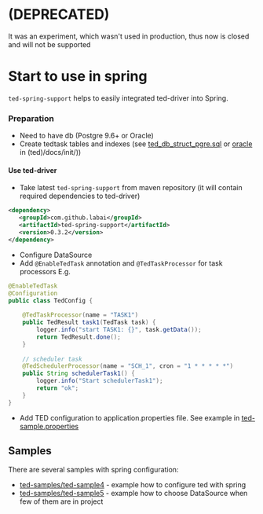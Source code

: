 # (DEPRECATED)
It was an experiment, which wasn't used in production, thus now is closed and will not be supported

# Start to use in spring

`ted-spring-support` helps to easily integrated ted-driver into Spring.  

### Preparation

- Need to have db (Postgre 9.6+ or Oracle)
- Create tedtask tables and indexes 
(see [ted_db_struct_pgre.sql](/labai/ted/blob/master/docs/init/ted_db_struct_pgre.sql) 
or [oracle](/labai/ted/blob/master/docs/init/ted_db_struct_ora.sql) 
in (ted)/docs/init/))

#### Use ted-driver
- Take latest `ted-spring-support` from maven repository (it will contain required dependencies to ted-driver) 
```xml
<dependency>
   <groupId>com.github.labai</groupId>
   <artifactId>ted-spring-support</artifactId>
   <version>0.3.2</version>
</dependency>
```
- Configure DataSource
- Add `@EnableTedTask` annotation and `@TedTaskProcessor` for task processors 
E.g.
```java
@EnableTedTask
@Configuration
public class TedConfig {
    
    @TedTaskProcessor(name = "TASK1")
    public TedResult task1(TedTask task) {
        logger.info("start TASK1: {}", task.getData());
        return TedResult.done();
    }
    
    // scheduler task
    @TedSchedulerProcessor(name = "SCH_1", cron = "1 * * * * *")
    public String schedulerTask1() {
        logger.info("Start schedulerTask1");
        return "ok";
    }
}
```
- Add TED configuration to application.properties file. 
See example in [ted-sample.properties](/labai/ted/blob/master/ted-driver/src/test/resources/ted-sample.properties) 

## Samples

There are several samples with spring configuration:
- [ted-samples/ted-sample4](/labai/ted/tree/master/ted-samples/ted-sample4) - example how to configure ted with spring
- [ted-samples/ted-sample5](/labai/ted/tree/master/ted-samples/ted-sample5) - example how to choose DataSource when few of them are in project  
 
